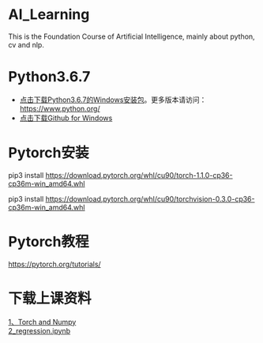 # AI_Learning
This is the Foundation Course of Artificial Intelligence, mainly about python, cv and nlp.

# Python3.6.7
- [点击下载Python3.6.7的Windows安装包](https://www.python.org/ftp/python/3.6.7/python-3.6.7-amd64.exe)。更多版本请访问：https://www.python.org/
- [点击下载Github for Windows](https://desktop.github.com/)


# Pytorch安装

pip3 install https://download.pytorch.org/whl/cu90/torch-1.1.0-cp36-cp36m-win_amd64.whl    

pip3 install https://download.pytorch.org/whl/cu90/torchvision-0.3.0-cp36-cp36m-win_amd64.whl

# Pytorch教程
https://pytorch.org/tutorials/    

# 下载上课资料

[1、Torch and Numpy](https://github.com/scutcyr/AI_Learning/blob/master/learn_pytorch/1_torch_numpy.ipynb)     
[2_regression.ipynb](https://github.com/scutcyr/AI_Learning/blob/master/learn_pytorch/2_regression.ipynb)
